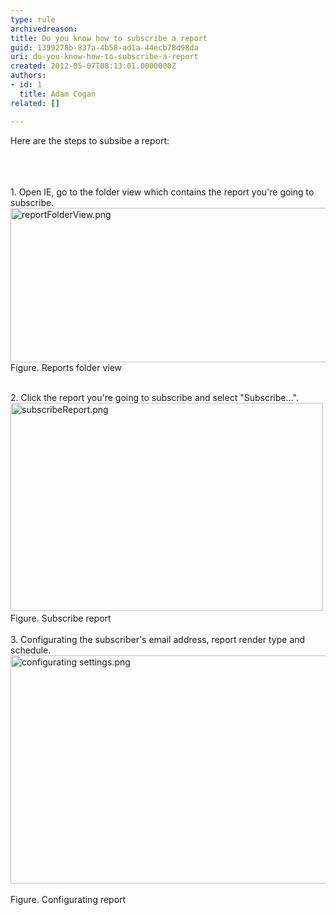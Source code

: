 ```yaml
---
type: rule
archivedreason: 
title: Do you know how to subscribe a report
guid: 1399278b-837a-4b58-ad1a-44ecb78d98da
uri: do-you-know-how-to-subscribe-a-report
created: 2012-05-07T08:13:01.0000000Z
authors:
- id: 1
  title: Adam Cogan
related: []

---
```



Here are&#160;the steps to subsibe a report&#58;<div><br></div>
<br><excerpt class='endintro'></excerpt><br>
​1. Open IE,&#160;go to the folder view which contains the report you're going to subscribe.<div><img src="/ReportingSolutions/RulesToBetterReportingSolutions/PublishingImages/reportFolderView.png" alt="reportFolderView.png" class="ssw-rteStyle-ImageArea" style="width&#58;547px;height&#58;247px;" /><div><div class="ssw-rteStyle-FigureNormal">Figure. Reports folder view</div>
<div><br><div><div>2.&#160;Click the report you're going to subscribe and select &quot;Subscribe...&quot;.</div>
<div><img src="/ReportingSolutions/RulesToBetterReportingSolutions/PublishingImages/subscribeReport.png" alt="subscribeReport.png" class="ssw-rteStyle-ImageArea" style="width&#58;500px;height&#58;333px;" />&#160;</div>
<div class="ssw-rteStyle-FigureNormal">Figure. Subscribe report</div>
<div class="ssw-rteStyle-FigureNormal"><br></div>
<div>3.&#160;Configurating the subscriber's email address, report render&#160;type and schedule.</div>
<div><img src="/ReportingSolutions/RulesToBetterReportingSolutions/PublishingImages/configurating%20settings.png" alt="configurating settings.png" class="ssw-rteStyle-ImageArea" style="height&#58;365px;width&#58;521px;" />&#160;</div>
<div class="ssw-rteStyle-FigureNormal">Figure. Configurating report</div>
<div><br><br><br><br><br></div></div></div></div></div>


